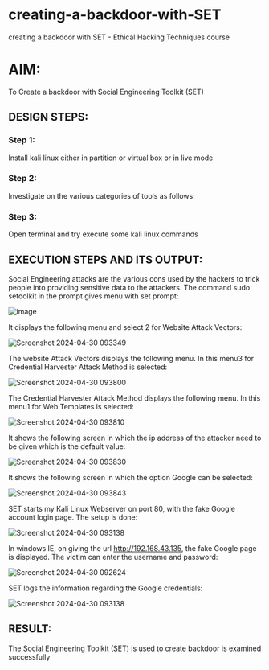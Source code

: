 # creating-a-backdoor-with-SET
creating a backdoor with SET - Ethical Hacking Techniques course

# AIM:
To Create a backdoor with Social Engineering Toolkit (SET)

## DESIGN STEPS:

### Step 1:

Install kali linux either in partition or virtual box or in live mode


### Step 2:

Investigate on the various categories of tools as follows:

### Step 3:

Open terminal and try execute some kali linux commands

## EXECUTION STEPS AND ITS OUTPUT:
Social Engineering attacks are the various cons used by the hackers to trick people into providing sensitive data to the attackers. 
The command sudo setoolkit in the prompt gives menu with set prompt:

![image](https://github.com/Vanitha-SM/creating-a-backdoor-with-SET/assets/119557985/6b68b987-340f-4cc5-a7d9-a52e5d11186e)

 It displays the following menu and select 2 for Website Attack Vectors:

![Screenshot 2024-04-30 093349](https://github.com/Vanitha-SM/creating-a-backdoor-with-SET/assets/119557985/1ec7df8c-158b-4e75-967d-c5eab5a0b25b)

The website Attack Vectors displays the following menu. In this menu3 for Credential Harvester Attack Method is selected:

![Screenshot 2024-04-30 093800](https://github.com/Vanitha-SM/creating-a-backdoor-with-SET/assets/119557985/80423d70-3a2f-44d7-9473-6ffaa1a1a56a)

The Credential Harvester Attack Method displays the following menu. In this menu1 for Web Templates is selected: 

![Screenshot 2024-04-30 093810](https://github.com/Vanitha-SM/creating-a-backdoor-with-SET/assets/119557985/61404410-3402-4b5d-8515-41dd2d639ad7)

It shows the following screen in which the ip address of the attacker need to be given which is the default value:

![Screenshot 2024-04-30 093830](https://github.com/Vanitha-SM/creating-a-backdoor-with-SET/assets/119557985/103d83ae-d605-4de8-aea1-18bc9653bc39)

It shows the following screen in which the option Google can be selected:

![Screenshot 2024-04-30 093843](https://github.com/Vanitha-SM/creating-a-backdoor-with-SET/assets/119557985/04a00f38-e295-40ba-8fc6-f4a135b6be8e)

SET starts my Kali Linux Webserver on port 80, with the fake Google account login page. The setup is done:

![Screenshot 2024-04-30 093138](https://github.com/Vanitha-SM/creating-a-backdoor-with-SET/assets/119557985/4b57e1d4-94ae-4b0b-b888-a7e99b007487)

In windows IE, on giving the url http://192.168.43.135, the fake Google page is displayed. The victim can enter the username and password:

![Screenshot 2024-04-30 092624](https://github.com/Vanitha-SM/creating-a-backdoor-with-SET/assets/119557985/b287ebed-96d7-4fad-91c3-a1e16d461280)

SET logs the information regarding the Google credentials:

![Screenshot 2024-04-30 093138](https://github.com/Vanitha-SM/creating-a-backdoor-with-SET/assets/119557985/22fcbe4a-2686-4428-a78a-3dc4ea3437d9)




## RESULT:
The Social Engineering Toolkit (SET) is used to create backdoor is  examined successfully
